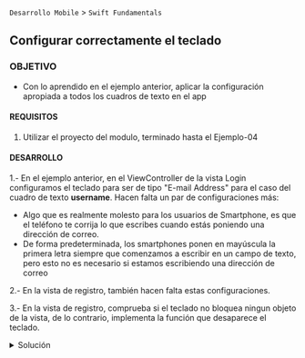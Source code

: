  

`Desarrollo Mobile` > `Swift Fundamentals`
​	
## Configurar correctamente el teclado 

### OBJETIVO 

- Con lo aprendido en el ejemplo anterior, aplicar la configuración apropiada a todos los cuadros de texto en el app

#### REQUISITOS 

1. Utilizar el proyecto del modulo, terminado hasta el Ejemplo-04

#### DESARROLLO

1.- En el ejemplo anterior, en el ViewController de la vista Login configuramos el teclado para ser de tipo "E-mail Address" para el caso del cuadro de texto **username**. Hacen falta un par de configuraciones más: 

- Algo que es realmente molesto para los usuarios de Smartphone, es que el teléfono te corrija lo que escribes cuando estás poniendo una dirección de correo.
- De forma predeterminada, los smartphones ponen en mayúscula la primera letra siempre que comenzamos a escribir en un campo de texto, pero esto no es necesario si estamos escribiendo una dirección de correo

2.- En la vista de registro, también hacen falta estas configuraciones.

3.- En la vista de registro, comprueba si el teclado no bloquea ningun objeto de la vista, de lo contrario, implementa la función que desaparece el teclado.

<details>
        <summary>Solución</summary>
        <p>Los cuadros de texto *username* en ambas vistas, deben tener esta configuración:</p>
![](1.png)

```
<p>Para ocultar el teclado en la clase RegisterViewController.swift, agrega este método:</p>

override func touchesBegan(_ touches: Set<UITouch>, with event: UIEvent?) {
   self.view.endEditing(true)
}
```



</details>